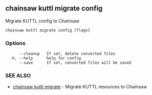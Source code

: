 ## chainsaw kuttl migrate config

Migrate KUTTL config to Chainsaw

```
chainsaw kuttl migrate config [flags]
```

### Options

```
      --cleanup   If set, delete converted files
  -h, --help      help for config
      --save      If set, converted files will be saved
```

### SEE ALSO

* [chainsaw kuttl migrate](chainsaw_kuttl_migrate.md)	 - Migrate KUTTL resources to Chainsaw

